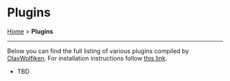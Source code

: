 # Plugins
[Home](https://olavwolfiken.github.io/BetterDiscord) > **Plugins**
____
Below you can find the full listing of various plugins compiled by [OlavWolfiken](https://github.com/OlavWolfiken). For installation instructions follow [this link](https://olavwolfiken.github.io/BetterDiscord#plugins-1).

- TBD
